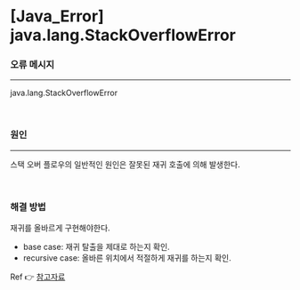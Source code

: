# [Java_Error] java.lang.StackOverflowError


### 오류 메시지
---

java.lang.StackOverflowError

<br>

### 원인

---
스택 오버 플로우의 일반적인 원인은 잘못된 재귀 호출에 의해 발생한다.

<br>

### 해결 방법

재귀를 올바르게 구현해야한다. 

- base case: 재귀 탈출을 제대로 하는지 확인.
- recursive case: 올바른 위치에서 적절하게 재귀를 하는지 확인.

Ref 👉 [참고자료](http://daplus.net/memory-leaks-stackoverflowerror%EB%8A%94-%EB%AC%B4%EC%97%87%EC%9E%85%EB%8B%88%EA%B9%8C/)